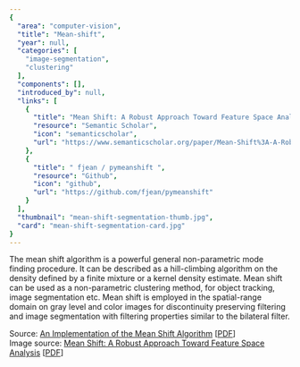 ```yaml
---
{
  "area": "computer-vision",
  "title": "Mean-shift",
  "year": null,
  "categories": [
    "image-segmentation",
    "clustering"
  ],
  "components": [],
  "introduced_by": null,
  "links": [
    {
      "title": "Mean Shift: A Robust Approach Toward Feature Space Analysis",
      "resource": "Semantic Scholar",
      "icon": "semanticscholar",
      "url": "https://www.semanticscholar.org/paper/Mean-Shift%3A-A-Robust-Approach-Toward-Feature-Space-Comaniciu-Meer/74f4ecc3e4e5b91fbb54330b285ed5214afe2001"
    },
    {
      "title": " fjean / pymeanshift ",
      "resource": "Github",
      "icon": "github",
      "url": "https://github.com/fjean/pymeanshift"
    }
  ],
  "thumbnail": "mean-shift-segmentation-thumb.jpg",
  "card": "mean-shift-segmentation-card.jpg"
}
---
```

The mean shift algorithm is a powerful general non-parametric mode finding procedure. It can be described as a hill-climbing algorithm on the density defined by a finite mixture or a kernel density estimate. Mean shift can be used as a non-parametric clustering method, for object tracking, image segmentation etc. Mean shift is employed in the spatial-range domain on gray level and color images for discontinuity preserving filtering and image segmentation with filtering properties similar to the bilateral filter.

Source: [An Implementation of the Mean Shift Algorithm](https://www.semanticscholar.org/paper/An-Implementation-of-the-Mean-Shift-Algorithm-Demirovic/a68f2ba44293c19904f3c48f27a64019d9c6f495) [[PDF](https://www.ipol.im/pub/art/2019/255/article_lr.pdf)]  
Image source: [Mean Shift: A Robust Approach Toward Feature Space Analysis](https://www.semanticscholar.org/paper/Mean-Shift%3A-A-Robust-Approach-Toward-Feature-Space-Comaniciu-Meer/74f4ecc3e4e5b91fbb54330b285ed5214afe2001) [[PDF](https://pdfs.semanticscholar.org/2fad/89d48fa04bca17072f895c86104a710921af.pdf)]  
